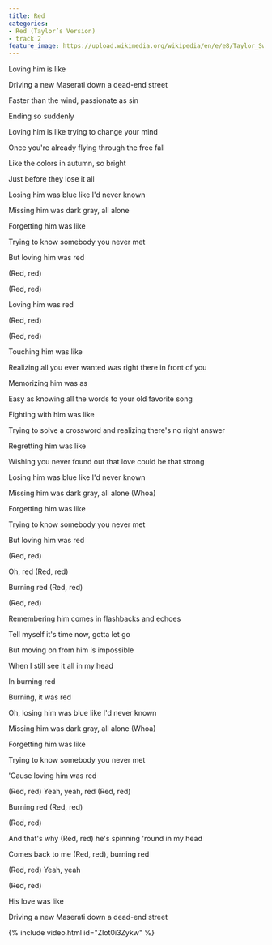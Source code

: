```yaml
---
title: Red
categories:
- Red (Taylor’s Version)
- track 2
feature_image: https://upload.wikimedia.org/wikipedia/en/e/e8/Taylor_Swift_-_Red.png
--- 
```

Loving him is like

Driving a new Maserati down a dead-end street

Faster than the wind, passionate as sin

Ending so suddenly

Loving him is like trying to change your mind

Once you're already flying through the free fall

Like the colors in autumn, so bright

Just before they lose it all

Losing him was blue like I'd never known

Missing him was dark gray, all alone

Forgetting him was like

Trying to know somebody you never met

But loving him was red

(Red, red)

(Red, red)

Loving him was red

(Red, red)

(Red, red)

Touching him was like

Realizing all you ever wanted was right there in front of you

Memorizing him was as

Easy as knowing all the words to your old favorite song

Fighting with him was like

Trying to solve a crossword and realizing there's no right answer

Regretting him was like

Wishing you never found out that love could be that strong

Losing him was blue like I'd never known

Missing him was dark gray, all alone (Whoa)

Forgetting him was like

Trying to know somebody you never met

But loving him was red

(Red, red)

Oh, red (Red, red)

Burning red (Red, red)

(Red, red)

Remembering him comes in flashbacks and echoes

Tell myself it's time now, gotta let go

But moving on from him is impossible

When I still see it all in my head

In burning red

Burning, it was red

Oh, losing him was blue like I'd never known

Missing him was dark gray, all alone (Whoa)

Forgetting him was like

Trying to know somebody you never met

'Cause loving him was red

(Red, red) Yeah, yeah, red (Red, red)

Burning red (Red, red)

(Red, red)

And that's why (Red, red) he's spinning 'round in my head

Comes back to me (Red, red), burning red

(Red, red) Yeah, yeah

(Red, red)

His love was like

Driving a new Maserati down a dead-end street

{% include video.html id="Zlot0i3Zykw" %}

